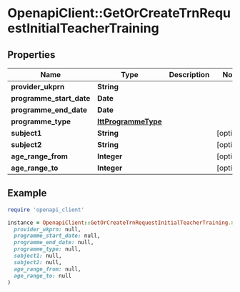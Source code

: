 # OpenapiClient::GetOrCreateTrnRequestInitialTeacherTraining

## Properties

| Name | Type | Description | Notes |
| ---- | ---- | ----------- | ----- |
| **provider_ukprn** | **String** |  |  |
| **programme_start_date** | **Date** |  |  |
| **programme_end_date** | **Date** |  |  |
| **programme_type** | [**IttProgrammeType**](IttProgrammeType.md) |  |  |
| **subject1** | **String** |  | [optional] |
| **subject2** | **String** |  | [optional] |
| **age_range_from** | **Integer** |  | [optional] |
| **age_range_to** | **Integer** |  | [optional] |

## Example

```ruby
require 'openapi_client'

instance = OpenapiClient::GetOrCreateTrnRequestInitialTeacherTraining.new(
  provider_ukprn: null,
  programme_start_date: null,
  programme_end_date: null,
  programme_type: null,
  subject1: null,
  subject2: null,
  age_range_from: null,
  age_range_to: null
)
```

